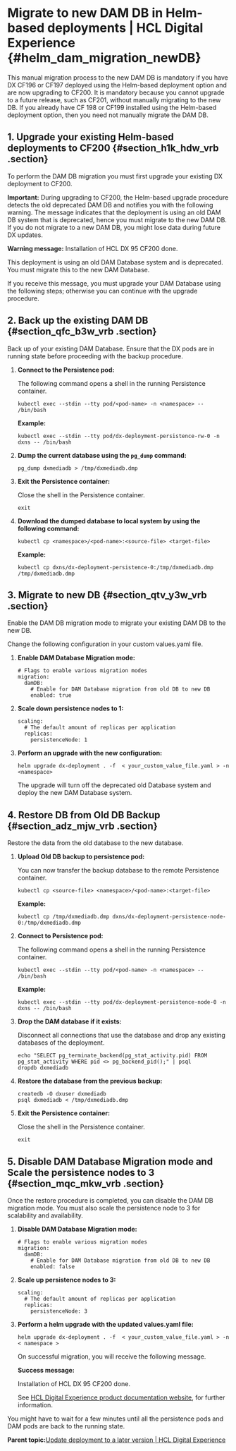 # Migrate to new DAM DB in Helm-based deployments \| HCL Digital Experience {#helm_dam_migration_newDB}

This manual migration process to the new DAM DB is mandatory if you have DX CF196 or CF197 deployed using the Helm-based deployment option and are now upgrading to CF200. It is mandatory because you cannot upgrade to a future release, such as CF201, without manually migrating to the new DB. If you already have CF 198 or CF199 installed using the Helm-based deployment option, then you need not manually migrate the DAM DB.

## 1. Upgrade your existing Helm-based deployments to CF200 {#section_h1k_hdw_vrb .section}

To perform the DAM DB migration you must first upgrade your existing DX deployment to CF200.

**Important:** During upgrading to CF200, the Helm-based upgrade procedure detects the old deprecated DAM DB and notifies you with the following warning. The message indicates that the deployment is using an old DAM DB system that is deprecated, hence you must migrate to the new DAM DB. If you do not migrate to a new DAM DB, you might lose data during future DX updates.

**Warning message:** Installation of HCL DX 95 CF200 done.

This deployment is using an old DAM Database system and is deprecated. You must migrate this to the new DAM Database.

If you receive this message, you must upgrade your DAM Database using the following steps; otherwise you can continue with the upgrade procedure.

## 2. Back up the existing DAM DB {#section_qfc_b3w_vrb .section}

Back up of your existing DAM Database. Ensure that the DX pods are in running state before proceeding with the backup procedure.

1.  **Connect to the Persistence pod:**

    The following command opens a shell in the running Persistence container.

    ``` {#codeblock_rpq_h3w_vrb}
    kubectl exec --stdin --tty pod/<pod-name> -n <namespace> -- /bin/bash
    ```

    **Example:**

    ``` {#codeblock_tbl_33w_vrb}
    kubectl exec --stdin --tty pod/dx-deployment-persistence-rw-0 -n dxns -- /bin/bash
    ```

2.  **Dump the current database using the `pg_dump` command:**

    ``` {#codeblock_hlt_n3w_vrb}
    pg_dump dxmediadb > /tmp/dxmediadb.dmp
    ```

3.  **Exit the Persistence container:**

    Close the shell in the Persistence container.

    ``` {#codeblock_nvc_s3w_vrb}
    exit
    ```

4.  **Download the dumped database to local system by using the following command:**

    ``` {#codeblock_a2x_53w_vrb}
    kubectl cp <namespace>/<pod-name>:<source-file> <target-file>
    ```

    **Example:**

    ``` {#codeblock_hkb_y3w_vrb}
    kubectl cp dxns/dx-deployment-persistence-0:/tmp/dxmediadb.dmp /tmp/dxmediadb.dmp
    ```


## 3. Migrate to new DB {#section_qtv_y3w_vrb .section}

Enable the DAM DB migration mode to migrate your existing DAM DB to the new DB.

Change the following configuration in your custom values.yaml file.

1.  **Enable DAM Database Migration mode:**

    ``` {#codeblock_pzz_2jw_vrb}
    # Flags to enable various migration modes
    migration:
      damDB:
        # Enable for DAM Database migration from old DB to new DB
        enabled: true
    ```

2.  **Scale down persistence nodes to 1:**

    ``` {#codeblock_fhj_jjw_vrb}
    scaling:
      # The default amount of replicas per application
      replicas:
        persistenceNode: 1
    ```

3.  **Perform an upgrade with the new configuration:**

    ``` {#codeblock_hz4_ljw_vrb}
    helm upgrade dx-deployment . -f  < your_custom_value_file.yaml > -n <namespace>
    ```

    The upgrade will turn off the deprecated old Database system and deploy the new DAM Database system.


## 4. Restore DB from Old DB Backup {#section_adz_mjw_vrb .section}

Restore the data from the old database to the new database.

1.  **Upload Old DB backup to persistence pod:**

    You can now transfer the backup database to the remote Persistence container.

    ``` {#codeblock_n5z_dkw_vrb}
    kubectl cp <source-file> <namespace>/<pod-name>:<target-file>
    ```

    **Example:**

    ``` {#codeblock_cjn_hkw_vrb}
    kubectl cp /tmp/dxmediadb.dmp dxns/dx-deployment-persistence-node-0:/tmp/dxmediadb.dmp
    ```

2.  **Connect to Persistence pod:**

    The following command opens a shell in the running Persistence container.

    ``` {#codeblock_lq5_4kw_vrb}
    kubectl exec --stdin --tty pod/<pod-name> -n <namespace> -- /bin/bash
    ```

    **Example:**

    ``` {#codeblock_sfq_pkw_vrb}
    kubectl exec --stdin --tty pod/dx-deployment-persistence-node-0 -n dxns -- /bin/bash
    ```

3.  **Drop the DAM database if it exists:**

    Disconnect all connections that use the database and drop any existing databases of the deployment.

    ``` {#codeblock_rhr_skw_vrb}
    echo "SELECT pg_terminate_backend(pg_stat_activity.pid) FROM pg_stat_activity WHERE pid <> pg_backend_pid();" | psql
    dropdb dxmediadb
    ```

4.  **Restore the database from the previous backup:**

    ``` {#codeblock_sy4_1lw_vrb}
    createdb -O dxuser dxmediadb
    psql dxmediadb < /tmp/dxmediadb.dmp
    ```

5.  **Exit the Persistence container:**

    Close the shell in the Persistence container.

    ``` {#codeblock_fyn_clw_vrb}
    exit
    ```


## 5. Disable DAM Database Migration mode and Scale the persistence nodes to 3 {#section_mqc_mkw_vrb .section}

Once the restore procedure is completed, you can disable the DAM DB migration mode. You must also scale the persistence node to 3 for scalability and availability.

1.  **Disable DAM Database Migration mode:**

    ``` {#codeblock_zy3_3lw_vrb}
    # Flags to enable various migration modes
    migration:
      damDB:
        # Enable for DAM Database migration from old DB to new DB
        enabled: false
    ```

2.  **Scale up persistence nodes to 3:**

    ``` {#codeblock_pnn_llw_vrb}
    scaling:
      # The default amount of replicas per application
      replicas:
        persistenceNode: 3
    ```

3.  **Perform a helm upgrade with the updated values.yaml file:**

    ``` {#codeblock_ird_nlw_vrb}
    helm upgrade dx-deployment . -f  < your_custom_value_file.yaml > -n < namespace >
    ```

    On successful migration, you will receive the following message.

    **Success message:**

    Installation of HCL DX 95 CF200 done.

    See [HCL Digital Experience product documentation website](https://help.hcltechsw.com/digital-experience/9.5/welcome/wp95_welcome.html), for further information.


You might have to wait for a few minutes until all the persistence pods and DAM pods are back to the running state.

**Parent topic:**[Update deployment to a later version \| HCL Digital Experience](../containerization/helm_update_deployment.md)

